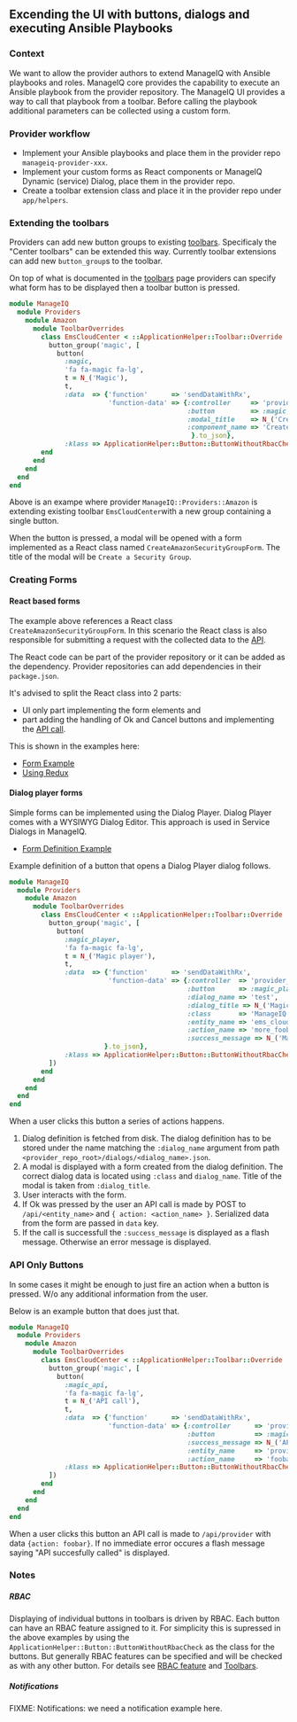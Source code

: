 ## Excending the UI with buttons, dialogs and executing Ansible Playbooks

### Context
We want to allow the provider authors to extend ManageIQ with Ansible playbooks
and roles. ManageIQ core provides the capability to execute an Ansible playbook
from the provider repository. The ManageIQ UI provides a way to call that
playbook from a toolbar. Before calling the playbook additional parameters can
be collected using a custom form.

### Provider workflow

 * Implement your Ansible playbooks and place them in the provider repo `manageiq-provider-xxx`.
 * Implement your custom forms as React components or ManageIQ Dynamic (service) Dialog, place them in the provider repo.
 * Create a toolbar extension class and place it in the provider repo under `app/helpers`.

### Extending the toolbars

Providers can add new button groups to existing [toolbars](toolbars.md).
Specificaly the "Center toolbars" can be extended this way. Currently toolbar
extensions can add new `button_group`s to the toolbar.

On top of what is documented in the [toolbars](toolbars.md) page providers can
specify what form has to be displayed then a toolbar button is pressed.

```ruby
module ManageIQ
  module Providers
    module Amazon
      module ToolbarOverrides
        class EmsCloudCenter < ::ApplicationHelper::Toolbar::Override
          button_group('magic', [
            button(
              :magic,
              'fa fa-magic fa-lg',
              t = N_('Magic'),
              t,
              :data  => {'function'      => 'sendDataWithRx',
                         'function-data' => {:controller     => 'provider_dialogs', # this one is required
                                             :button         => :magic,
                                             :modal_title    => N_('Create a Security Group'),   # title of modal displaying the form
                                             :component_name => 'CreateAmazonSecurityGroupForm', # name of React component implementing the form
                                              }.to_json},
              :klass => ApplicationHelper::Button::ButtonWithoutRbacCheck),
        end
      end
    end
  end
end
```

Above is an exampe where provider `ManageIQ::Providers::Amazon` is extending
existing toolbar `EmsCloudCenter`with a new group containing a single button.

When the button is pressed, a modal will be opened with a form implemented as a
React class named `CreateAmazonSecurityGroupForm`. The title of the modal will
be `Create a Security Group`.

### Creating Forms

#### React based forms

The example above references a React class `CreateAmazonSecurityGroupForm`. In this scenario the React class is also responsible for submitting a request with the collected data to the [API](calling_api.md).

The React code can be part of the provider repository or it can be added as the dependency. Provider repositories can add dependencies in their `package.json`.

It's advised to split the React class into 2 parts:
 * UI only part implementing the form elements and
 * part adding the handling of Ok and Cancel buttons and implementing the [API call](calling_api.md).

This is shown in the examples here:

* [Form Example](https://github.com/ManageIQ/react-ui-components/tree/master/src/amazon-security-form-group)
* [Using Redux](https://github.com/ManageIQ/manageiq-ui-classic/pull/3509)

#### Dialog player forms

Simple forms can be implemented using the Dialog Player. Dialog Player comes with a WYSIWYG Dialog Editor. This approach is used in Service Dialogs in ManageIQ.

* [Form Definition Example](https://github.com/ManageIQ/manageiq-providers-amazon/pull/468/files#diff-5de6773b08e78af7f4d0b3aff5355fa6)

Example definition of a button that opens a Dialog Player dialog follows.

```ruby
module ManageIQ
  module Providers
    module Amazon
      module ToolbarOverrides
        class EmsCloudCenter < ::ApplicationHelper::Toolbar::Override
          button_group('magic', [
            button(
              :magic_player,
              'fa fa-magic fa-lg',
              t = N_('Magic player'),
              t,
              :data  => {'function'      => 'sendDataWithRx',
                         'function-data' => {:controller  => 'provider_dialogs', 	      # this one is required
                                             :button      => :magic_player,
                                             :dialog_name => 'test',		 	      # name of dialog
                                             :dialog_title => N_('Magic Provider Dialog'),    # title of modal displaying the form (dialog)
                                             :class       => 'ManageIQ::Providers::Amazon',   # namespace of this provider
                                             :entity_name => 'ems_cloud',		      # entity name for an API call
                                             :action_name => 'more_foobar',		      # action name for an API call
                                             :success_message => N_('Magic just happened !'), # text of flash message
                        }.to_json},
              :klass => ApplicationHelper::Button::ButtonWithoutRbacCheck),
          ])
        end
      end
    end
  end
end

```

When a user clicks this button a series of actions happens.
1. Dialog definition is fetched from disk. The dialog definition has to be stored under the name matching the `:dialog_name` argument from path `<provider_repo_root>/dialogs/<dialog_name>.json`.
2. A modal is displayed with a form created from the dialog definition. The correct dialog data is located using `:class` and `dialog_name`. Title of the modal is taken from `:dialog_title`.
3. User interacts with the form.
4. If Ok was pressed by the user an API call is made by POST to `/api/<entity_name>` and `{ action: <action_name> }`. Serialized data from the form are passed in `data` key.
5. If the call is successfull the `:success_message` is displayed as a flash message. Otherwise an error message is displayed.


### API Only Buttons

In some cases it might be enough to just fire an action when a button is
pressed. W/o any additional information from the user.

Below is an example button that does just that.

```ruby
module ManageIQ
  module Providers
    module Amazon
      module ToolbarOverrides
        class EmsCloudCenter < ::ApplicationHelper::Toolbar::Override
          button_group('magic', [
            button(
              :magic_api,
              'fa fa-magic fa-lg',
              t = N_('API call'),
              t,
              :data  => {'function'      => 'sendDataWithRx',
                         'function-data' => {:controller      => 'provider_dialogs', # this one is required
                                             :button          => :magic_api,
                                             :success_message => N_('API succesfully called'),
                                             :entity_name     => 'provider',
                                             :action_name     => 'foobar'}.to_json},
              :klass => ApplicationHelper::Button::ButtonWithoutRbacCheck),
          ])
        end
      end
    end
  end
end
```

When a user clicks this button an API call is made to `/api/provider` with data
`{action: foobar}`. If no immediate error occures a flash message saying "API
succesfully called" is displayed.


### Notes

##### RBAC
Displaying of individual buttons in toolbars is driven by RBAC. Each button can
have an RBAC feature assigned to it. For simplicity this is supressed in the
above examples by using the `ApplicationHelper::Button::ButtonWithoutRbacCheck`
as the class for the buttons. But generally RBAC features can be specified and
will be checked as with any other button. For details see [RBAC
feature](rbac_features.md) and [Toolbars](toolbars.md).

##### Notifications
FIXME: Notifications: we need a notification example here.

